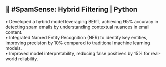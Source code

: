 ## 🚀 #SpamSense: Hybrid Filtering | Python
                                                                                           
• Developed a hybrid model leveraging BERT, achieving 95% accuracy in detecting spam emails by understanding 
contextual nuances in email content.  
• Integrated Named Entity Recognition (NER) to identify key entities, improving precision by 10% compared to 
traditional machine learning models.  
• Improved model interpretability, reducing false positives by 15% for real-world reliability.
